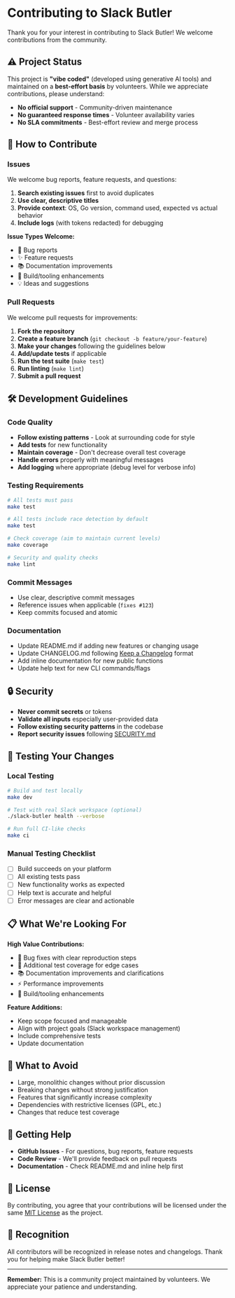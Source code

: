 # Contributing to Slack Butler

Thank you for your interest in contributing to Slack Butler! We welcome contributions from the community.

## ⚠️ Project Status

This project is **"vibe coded"** (developed using generative AI tools) and maintained on a **best-effort basis** by volunteers. While we appreciate contributions, please understand:

- **No official support** - Community-driven maintenance
- **No guaranteed response times** - Volunteer availability varies
- **No SLA commitments** - Best-effort review and merge process

## 🤝 How to Contribute

### Issues

We welcome bug reports, feature requests, and questions:

1. **Search existing issues** first to avoid duplicates
2. **Use clear, descriptive titles** 
3. **Provide context**: OS, Go version, command used, expected vs actual behavior
4. **Include logs** (with tokens redacted) for debugging

**Issue Types Welcome:**
- 🐛 Bug reports
- ✨ Feature requests  
- 📚 Documentation improvements
- 🔧 Build/tooling enhancements
- 💡 Ideas and suggestions

### Pull Requests

We welcome pull requests for improvements:

1. **Fork the repository**
2. **Create a feature branch** (`git checkout -b feature/your-feature`)
3. **Make your changes** following the guidelines below
4. **Add/update tests** if applicable
5. **Run the test suite** (`make test`)
6. **Run linting** (`make lint`) 
7. **Submit a pull request**

## 🛠️ Development Guidelines

### Code Quality

- **Follow existing patterns** - Look at surrounding code for style
- **Add tests** for new functionality
- **Maintain coverage** - Don't decrease overall test coverage
- **Handle errors** properly with meaningful messages
- **Add logging** where appropriate (debug level for verbose info)

### Testing Requirements

```bash
# All tests must pass
make test

# All tests include race detection by default
make test

# Check coverage (aim to maintain current levels)
make coverage

# Security and quality checks
make lint
```

### Commit Messages

- Use clear, descriptive commit messages
- Reference issues when applicable (`fixes #123`)
- Keep commits focused and atomic

### Documentation

- Update README.md if adding new features or changing usage
- Update CHANGELOG.md following [Keep a Changelog](https://keepachangelog.com/) format
- Add inline documentation for new public functions
- Update help text for new CLI commands/flags

## 🔒 Security

- **Never commit secrets** or tokens
- **Validate all inputs** especially user-provided data
- **Follow existing security patterns** in the codebase
- **Report security issues** following [SECURITY.md](SECURITY.md)

## 🧪 Testing Your Changes

### Local Testing

```bash
# Build and test locally
make dev

# Test with real Slack workspace (optional)
./slack-butler health --verbose

# Run full CI-like checks
make ci
```

### Manual Testing Checklist

- [ ] Build succeeds on your platform
- [ ] All existing tests pass
- [ ] New functionality works as expected
- [ ] Help text is accurate and helpful
- [ ] Error messages are clear and actionable

## 📋 What We're Looking For

**High Value Contributions:**
- 🐛 Bug fixes with clear reproduction steps
- 🧪 Additional test coverage for edge cases
- 📚 Documentation improvements and clarifications
- ⚡ Performance improvements
- 🔧 Build/tooling enhancements

**Feature Additions:**
- Keep scope focused and manageable
- Align with project goals (Slack workspace management)
- Include comprehensive tests
- Update documentation

## 🚫 What to Avoid

- Large, monolithic changes without prior discussion
- Breaking changes without strong justification
- Features that significantly increase complexity
- Dependencies with restrictive licenses (GPL, etc.)
- Changes that reduce test coverage

## 💬 Getting Help

- **GitHub Issues** - For questions, bug reports, feature requests
- **Code Review** - We'll provide feedback on pull requests
- **Documentation** - Check README.md and inline help first

## 📜 License

By contributing, you agree that your contributions will be licensed under the same [MIT License](LICENSE) as the project.

## 🙏 Recognition

All contributors will be recognized in release notes and changelogs. Thank you for helping make Slack Butler better!

---

**Remember:** This is a community project maintained by volunteers. We appreciate your patience and understanding.